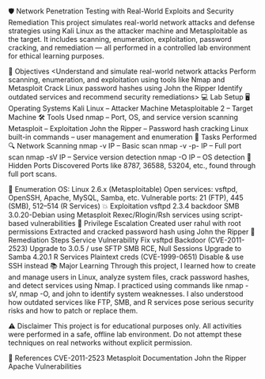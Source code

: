 🛡️ Network Penetration Testing with Real-World Exploits and Security Remediation
This project simulates real-world network attacks and defense strategies using Kali Linux as the attacker machine and Metasploitable as the target. It includes scanning, enumeration, exploitation, password cracking, and remediation — all performed in a controlled lab environment for ethical learning purposes.

🎯 Objectives
<Understand and simulate real-world network attacks
Perform scanning, enumeration, and exploitation using tools like Nmap and Metasploit
Crack Linux password hashes using John the Ripper
Identify outdated services and recommend security remediations>
💻 Lab Setup
🖥️ Operating Systems
Kali Linux – Attacker Machine
Metasploitable 2 – Target Machine
🛠️ Tools Used
nmap – Port, OS, and service version scanning
Metasploit – Exploitation
John the Ripper – Password hash cracking
Linux built-in commands – user management and enumeration
🚀 Tasks Performed
🔍 Network Scanning
nmap -v IP – Basic scan
nmap -v -p- IP – Full port scan
nmap -sV IP – Service version detection
nmap -O IP – OS detection
🔐 Hidden Ports Discovered
Ports like 8787, 36588, 53204, etc., found through full port scans.

📡 Enumeration
OS: Linux 2.6.x (Metasploitable)
Open services: vsftpd, OpenSSH, Apache, MySQL, Samba, etc.
Vulnerable ports: 21 (FTP), 445 (SMB), 512–514 (R Services)
💥 Exploitation
vsftpd 2.3.4 backdoor
SMB 3.0.20-Debian using Metasploit
Rexec/Rlogin/Rsh services using script-based vulnerabilities
👤 Privilege Escalation
Created user rahul with root permissions
Extracted and cracked password hash using John the Ripper
🔧 Remediation Steps
Service	Vulnerability	Fix
vsftpd	Backdoor (CVE-2011-2523)	Upgrade to 3.0.5 / use SFTP
SMB	RCE, Null Sessions	Upgrade to Samba 4.20.1
R Services	Plaintext creds (CVE-1999-0651)	Disable & use SSH instead
📚 Major Learning
Through this project, I learned how to create and manage users in Linux, analyze system files, crack password hashes, and detect services using Nmap. I practiced using commands like nmap -sV, nmap -O, and john to identify system weaknesses. I also understood how outdated services like FTP, SMB, and R services pose serious security risks and how to patch or replace them.

⚠️ Disclaimer
This project is for educational purposes only. All activities were performed in a safe, offline lab environment. Do not attempt these techniques on real networks without explicit permission.

📎 References
CVE-2011-2523
Metasploit Documentation
John the Ripper
Apache Vulnerabilities

